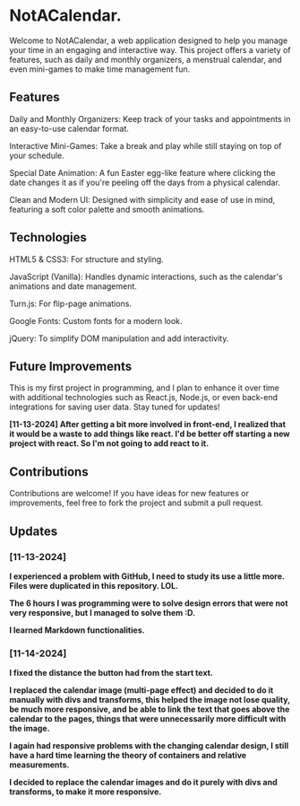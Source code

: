 # <b>NotACalendar.</b>


Welcome to NotACalendar, a web application designed to help you manage your time in an engaging and interactive way. This project offers a variety of features, such as daily and monthly organizers, a menstrual calendar, and even mini-games to make time management fun.


## <b>Features</b>


Daily and Monthly Organizers: Keep track of your tasks and appointments in an easy-to-use calendar format.

Interactive Mini-Games: Take a break and play while still staying on top of your schedule.

Special Date Animation: A fun Easter egg-like feature where clicking the date changes it as if you're peeling off the days from a physical calendar.

Clean and Modern UI: Designed with simplicity and ease of use in mind, featuring a soft color palette and smooth animations.


## <b>Technologies</b>


HTML5 & CSS3: For structure and styling.

JavaScript (Vanilla): Handles dynamic interactions, such as the calendar's animations and date management.

Turn.js: For flip-page animations.

Google Fonts: Custom fonts for a modern look.

jQuery: To simplify DOM manipulation and add interactivity.


## <b>Future Improvements</b>


This is my first project in programming, and I plan to enhance it over time with additional technologies such as React.js, Node.js, or even back-end integrations for saving user data. Stay tuned for updates!

**[11-13-2024] After getting a bit more involved in front-end, I realized that it would be a waste to add things like react. I'd be better off starting a new project with react. So I'm not going to add react to it.**


## <b>Contributions</b>


Contributions are welcome! If you have ideas for new features or improvements, feel free to fork the project and submit a pull request.

## <b>Updates<b>

### [11-13-2024]

**I experienced a problem with GitHub, I need to study its use a little more. Files were duplicated in this repository. LOL.**

**The 6 hours I was programming were to solve design errors that were not very responsive, but I managed to solve them :D.**

**I learned Markdown functionalities.**

### [11-14-2024]
**I fixed the distance the button had from the start text.**

**I replaced the calendar image (multi-page effect) and decided to do it manually with divs and transforms, this helped the image not lose quality, be much more responsive, and be able to link the text that goes above the calendar to the pages, things that were unnecessarily more difficult with the image.**

**I again had responsive problems with the changing calendar design, I still have a hard time learning the theory of containers and relative measurements.**

**I decided to replace the calendar images and do it purely with divs and transforms, to make it more responsive.**
